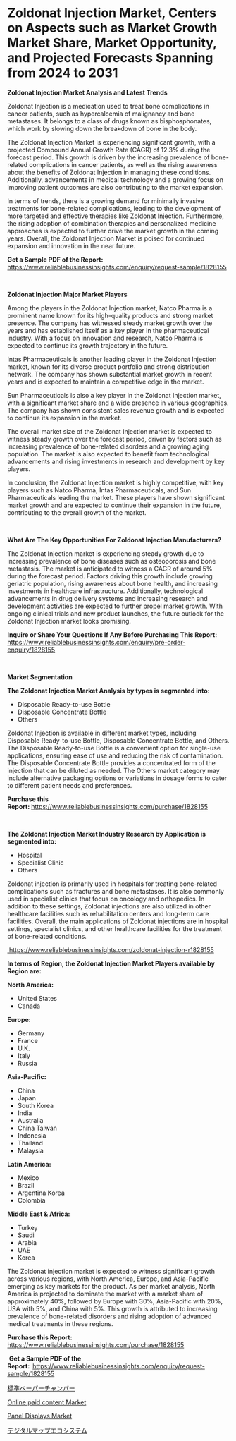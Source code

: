 <p><h1>Zoldonat Injection Market, Centers on Aspects such as Market Growth Market Share, Market Opportunity, and Projected Forecasts Spanning from 2024 to 2031</h1></p><p><strong>Zoldonat Injection Market Analysis and Latest Trends</strong></p>
<p><p>Zoldonat Injection is a medication used to treat bone complications in cancer patients, such as hypercalcemia of malignancy and bone metastases. It belongs to a class of drugs known as bisphosphonates, which work by slowing down the breakdown of bone in the body.</p><p>The Zoldonat Injection Market is experiencing significant growth, with a projected Compound Annual Growth Rate (CAGR) of 12.3% during the forecast period. This growth is driven by the increasing prevalence of bone-related complications in cancer patients, as well as the rising awareness about the benefits of Zoldonat Injection in managing these conditions. Additionally, advancements in medical technology and a growing focus on improving patient outcomes are also contributing to the market expansion.</p><p>In terms of trends, there is a growing demand for minimally invasive treatments for bone-related complications, leading to the development of more targeted and effective therapies like Zoldonat Injection. Furthermore, the rising adoption of combination therapies and personalized medicine approaches is expected to further drive the market growth in the coming years. Overall, the Zoldonat Injection Market is poised for continued expansion and innovation in the near future.</p></p>
<p><strong>Get a Sample PDF of the Report:&nbsp;</strong> <a href="https://www.reliablebusinessinsights.com/enquiry/request-sample/1828155">https://www.reliablebusinessinsights.com/enquiry/request-sample/1828155</a></p>
<p>&nbsp;</p>
<p><strong>Zoldonat Injection Major Market Players</strong></p>
<p><p>Among the players in the Zoldonat Injection market, Natco Pharma is a prominent name known for its high-quality products and strong market presence. The company has witnessed steady market growth over the years and has established itself as a key player in the pharmaceutical industry. With a focus on innovation and research, Natco Pharma is expected to continue its growth trajectory in the future.</p><p>Intas Pharmaceuticals is another leading player in the Zoldonat Injection market, known for its diverse product portfolio and strong distribution network. The company has shown substantial market growth in recent years and is expected to maintain a competitive edge in the market.</p><p>Sun Pharmaceuticals is also a key player in the Zoldonat Injection market, with a significant market share and a wide presence in various geographies. The company has shown consistent sales revenue growth and is expected to continue its expansion in the market.</p><p>The overall market size of the Zoldonat Injection market is expected to witness steady growth over the forecast period, driven by factors such as increasing prevalence of bone-related disorders and a growing aging population. The market is also expected to benefit from technological advancements and rising investments in research and development by key players.</p><p>In conclusion, the Zoldonat Injection market is highly competitive, with key players such as Natco Pharma, Intas Pharmaceuticals, and Sun Pharmaceuticals leading the market. These players have shown significant market growth and are expected to continue their expansion in the future, contributing to the overall growth of the market.</p></p>
<p>&nbsp;</p>
<p><strong>What Are The Key Opportunities For Zoldonat Injection Manufacturers?</strong></p>
<p><p>The Zoldonat Injection market is experiencing steady growth due to increasing prevalence of bone diseases such as osteoporosis and bone metastasis. The market is anticipated to witness a CAGR of around 5% during the forecast period. Factors driving this growth include growing geriatric population, rising awareness about bone health, and increasing investments in healthcare infrastructure. Additionally, technological advancements in drug delivery systems and increasing research and development activities are expected to further propel market growth. With ongoing clinical trials and new product launches, the future outlook for the Zoldonat Injection market looks promising.</p></p>
<p><strong>Inquire or Share Your Questions If Any Before Purchasing This Report:</strong> <a href="https://www.reliablebusinessinsights.com/enquiry/pre-order-enquiry/1828155">https://www.reliablebusinessinsights.com/enquiry/pre-order-enquiry/1828155</a></p>
<p>&nbsp;</p>
<p><strong>Market Segmentation</strong></p>
<p><strong>The Zoldonat Injection Market Analysis by types is segmented into:</strong></p>
<p><ul><li>Disposable Ready-to-use Bottle</li><li>Disposable Concentrate Bottle</li><li>Others</li></ul></p>
<p><p>Zoldonat Injection is available in different market types, including Disposable Ready-to-use Bottle, Disposable Concentrate Bottle, and Others. The Disposable Ready-to-use Bottle is a convenient option for single-use applications, ensuring ease of use and reducing the risk of contamination. The Disposable Concentrate Bottle provides a concentrated form of the injection that can be diluted as needed. The Others market category may include alternative packaging options or variations in dosage forms to cater to different patient needs and preferences.</p></p>
<p><strong>Purchase this Report:&nbsp;</strong><a href="https://www.reliablebusinessinsights.com/purchase/1828155">https://www.reliablebusinessinsights.com/purchase/1828155</a></p>
<p>&nbsp;</p>
<p><strong>The Zoldonat Injection Market Industry Research by Application is segmented into:</strong></p>
<p><ul><li>Hospital</li><li>Specialist Clinic</li><li>Others</li></ul></p>
<p><p>Zoldonat injection is primarily used in hospitals for treating bone-related complications such as fractures and bone metastases. It is also commonly used in specialist clinics that focus on oncology and orthopedics. In addition to these settings, Zoldonat injections are also utilized in other healthcare facilities such as rehabilitation centers and long-term care facilities. Overall, the main applications of Zoldonat injections are in hospital settings, specialist clinics, and other healthcare facilities for the treatment of bone-related conditions.</p></p>
<p><a href="https://www.reliablebusinessinsights.com/zoldonat-injection-r1828155">&nbsp;https://www.reliablebusinessinsights.com/zoldonat-injection-r1828155</a></p>
<p><strong>In terms of Region, the Zoldonat Injection Market Players available by Region are:</strong></p>
<p>
    <p> <strong> North America: </strong>
        <ul>
            <li>United States</li>
            <li>Canada</li>
        </ul>
        </p> 
    <p> <strong> Europe: </strong>
        <ul>
            <li>Germany</li>
            <li>France</li>
            <li>U.K.</li>
            <li>Italy</li>
            <li>Russia</li>
        </ul>
        </p> 
    <p> <strong> Asia-Pacific: </strong>
        <ul>
            <li>China</li>
            <li>Japan</li>
            <li>South Korea</li>
            <li>India</li>
            <li>Australia</li>
            <li>China Taiwan</li>
            <li>Indonesia</li>
            <li>Thailand</li>
            <li>Malaysia</li>
        </ul>
        </p> 
    <p> <strong> Latin America: </strong>
        <ul>
            <li>Mexico</li>
            <li>Brazil</li>
            <li>Argentina Korea</li>
            <li>Colombia</li>
        </ul>
        </p> 
    <p> <strong> Middle East & Africa: </strong>
        <ul>
            <li>Turkey</li>
            <li>Saudi</li>
            <li>Arabia</li>
            <li>UAE</li>
            <li>Korea</li>
        </ul>
    </p>
    </p>
<p><p>The Zoldonat injection market is expected to witness significant growth across various regions, with North America, Europe, and Asia-Pacific emerging as key markets for the product. As per market analysis, North America is projected to dominate the market with a market share of approximately 40%, followed by Europe with 30%, Asia-Pacific with 20%, USA with 5%, and China with 5%. This growth is attributed to increasing prevalence of bone-related disorders and rising adoption of advanced medical treatments in these regions.</p></p>
<p><strong>Purchase this Report: </strong><a href="https://www.reliablebusinessinsights.com/purchase/1828155">https://www.reliablebusinessinsights.com/purchase/1828155</a></p>
<p>&nbsp;<strong>Get a Sample PDF of the Report:&nbsp;&nbsp;</strong><a href="https://www.reliablebusinessinsights.com/enquiry/request-sample/1828155">https://www.reliablebusinessinsights.com/enquiry/request-sample/1828155</a></p>
<p><strong></strong></p>
<p><p><a href="https://github.com/mathieurico66/Market-Research-Report-List-2/blob/main/2455562178199.md">標準ベーパーチャンバー</a></p><p><a href="https://github.com/kosella/Market-Research-Report-List-4/blob/main/online-paid-content-market.md">Online paid content Market</a></p><p><a href="https://github.com/kufem1/Market-Research-Report-List-3/blob/main/panel-displays-market.md">Panel Displays Market</a></p><p><a href="https://github.com/SarahFahey88/Market-Research-Report-List-2/blob/main/8191073178200.md">デジタルマップエコシステム</a></p></p>